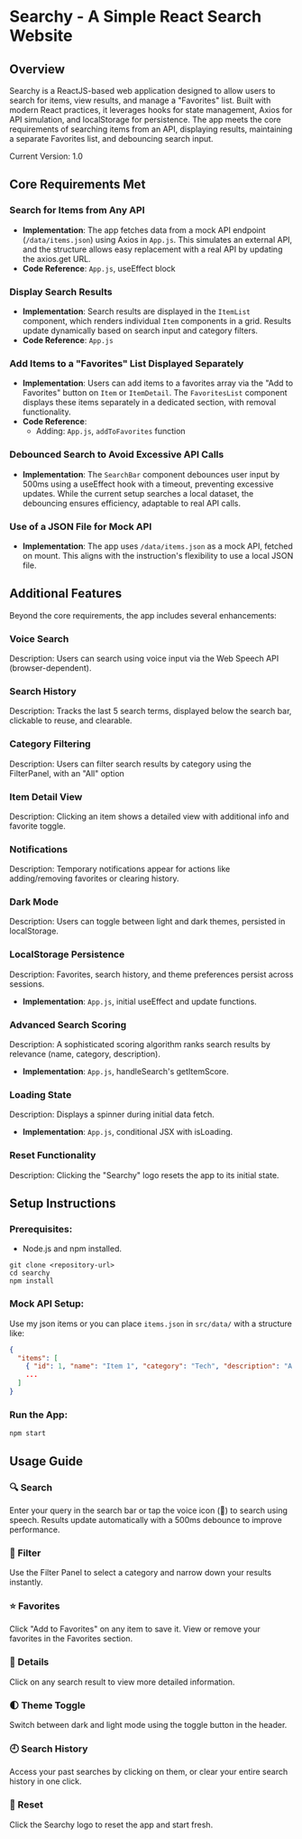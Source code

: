 # Searchy - A Simple React Search Website

## Overview
Searchy is a ReactJS-based web application designed to allow users to search for items, view results, and manage a "Favorites" list. Built with modern React practices, it leverages hooks for state management, Axios for API simulation, and localStorage for persistence. The app meets the core requirements of searching items from an API, displaying results, maintaining a separate Favorites list, and debouncing search input.

Current Version: 1.0

## Core Requirements Met

### Search for Items from Any API
- **Implementation**: The app fetches data from a mock API endpoint (`/data/items.json`) using Axios in `App.js`. This simulates an external API, and the structure allows easy replacement with a real API by updating the axios.get URL.
- **Code Reference**: `App.js`, useEffect block

### Display Search Results
- **Implementation**: Search results are displayed in the `ItemList` component, which renders individual `Item` components in a grid. Results update dynamically based on search input and category filters.
- **Code Reference**: `App.js`

### Add Items to a "Favorites" List Displayed Separately
- **Implementation**: Users can add items to a favorites array via the "Add to Favorites" button on `Item` or `ItemDetail`. The `FavoritesList` component displays these items separately in a dedicated section, with removal functionality.
- **Code Reference**: 
  - Adding: `App.js`, `addToFavorites` function

### Debounced Search to Avoid Excessive API Calls
- **Implementation**: The `SearchBar` component debounces user input by 500ms using a useEffect hook with a timeout, preventing excessive updates. While the current setup searches a local dataset, the debouncing ensures efficiency, adaptable to real API calls.

### Use of a JSON File for Mock API
- **Implementation**: The app uses `/data/items.json` as a mock API, fetched on mount. This aligns with the instruction's flexibility to use a local JSON file.

## Additional Features
Beyond the core requirements, the app includes several enhancements:

### Voice Search
Description: Users can search using voice input via the Web Speech API (browser-dependent).

### Search History
Description: Tracks the last 5 search terms, displayed below the search bar, clickable to reuse, and clearable.

### Category Filtering
Description: Users can filter search results by category using the FilterPanel, with an "All" option

### Item Detail View
Description: Clicking an item shows a detailed view with additional info and favorite toggle.

### Notifications
Description: Temporary notifications appear for actions like adding/removing favorites or clearing history.

### Dark Mode
Description: Users can toggle between light and dark themes, persisted in localStorage.

### LocalStorage Persistence
Description: Favorites, search history, and theme preferences persist across sessions.
- **Implementation**: `App.js`, initial useEffect and update functions.

### Advanced Search Scoring
Description: A sophisticated scoring algorithm ranks search results by relevance (name, category, description).
- **Implementation**: `App.js`, handleSearch's getItemScore.

### Loading State
Description: Displays a spinner during initial data fetch.
- **Implementation**: `App.js`, conditional JSX with isLoading.

### Reset Functionality
Description: Clicking the "Searchy" logo resets the app to its initial state.

## Setup Instructions
### Prerequisites:
- Node.js and npm installed.

```
git clone <repository-url>
cd searchy
npm install
```

### Mock API Setup:
Use my json items or you can place `items.json` in `src/data/` with a structure like:

```json
{
  "items": [
    { "id": 1, "name": "Item 1", "category": "Tech", "description": "A tech item" },
    ...
  ]
}
```

### Run the App:
```
npm start
```

## Usage Guide

### 🔍 Search
Enter your query in the search bar or tap the voice icon (🎤) to search using speech. Results update automatically with a 500ms debounce to improve performance.

### 🎯 Filter
Use the Filter Panel to select a category and narrow down your results instantly.

### ⭐ Favorites
Click "Add to Favorites" on any item to save it. View or remove your favorites in the Favorites section.

### 📄 Details
Click on any search result to view more detailed information.

### 🌓 Theme Toggle
Switch between dark and light mode using the toggle button in the header.

### 🕘 Search History
Access your past searches by clicking on them, or clear your entire search history in one click.

### 🔄 Reset
Click the Searchy logo to reset the app and start fresh.